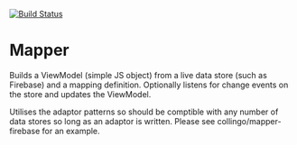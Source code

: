 [![Build Status](https://travis-ci.org/collingo/mapper.svg)](https://travis-ci.org/collingo/mapper)

# Mapper

Builds a ViewModel (simple JS object) from a live data store (such as Firebase) and a mapping definition. Optionally listens for change events on the store and updates the ViewModel.

Utilises the adaptor patterns so should be comptible with any number of data stores so long as an adaptor is written. Please see collingo/mapper-firebase for an example.
